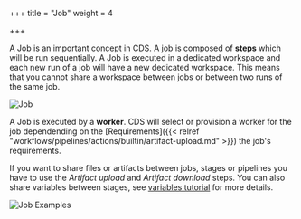 +++
title = "Job"
weight = 4

+++

A Job is an important concept in CDS. A job is composed of **steps** which will be run sequentially. A Job is executed in a dedicated workspace and each new run of a job will have a new dedicated workspace. This means that you cannot share a workspace between jobs or between two runs of the same job.

![Job](/images/concepts_job.png)

A Job is executed by a **worker**. CDS will select or provision a worker for the job dependending on the [Requirements]({{< relref "workflows/pipelines/actions/builtin/artifact-upload.md" >}}) the job's requirements.

If you want to share files or artifacts between jobs, stages or pipelines you have to use the *Artifact upload* and *Artifact download* steps. You can also share variables between stages, see [variables tutorial](variables.md) for more details.


![Job Examples](/images/concepts_job_example.png)
